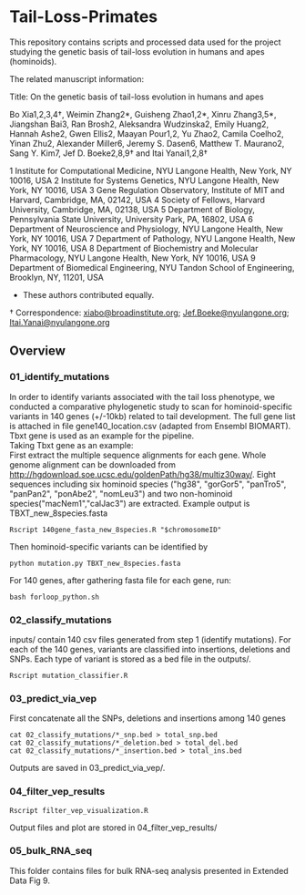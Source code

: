 # Tail-Loss-Primates
This repository contains scripts and processed data used for the project studying the genetic basis of tail-loss evolution in humans and apes (hominoids). 

The related manuscript information:  

Title: On the genetic basis of tail-loss evolution in humans and apes

Bo Xia1,2,3,4†, Weimin Zhang2*, Guisheng Zhao1,2*, Xinru Zhang3,5*, Jiangshan Bai3, Ran Brosh2, Aleksandra Wudzinska2, Emily Huang2, Hannah Ashe2, Gwen Ellis2, Maayan Pour1,2, Yu Zhao2, Camila Coelho2, Yinan Zhu2, Alexander Miller6, Jeremy S. Dasen6, Matthew T. Maurano2, Sang Y. Kim7, Jef D. Boeke2,8,9† and Itai Yanai1,2,8†

1 Institute for Computational Medicine, NYU Langone Health, New York, NY 10016, USA
2 Institute for Systems Genetics, NYU Langone Health, New York, NY 10016, USA
3 Gene Regulation Observatory, Institute of MIT and Harvard, Cambridge, MA, 02142, USA
4 Society of Fellows, Harvard University, Cambridge, MA, 02138, USA
5 Department of Biology, Pennsylvania State University, University Park, PA, 16802, USA
6 Department of Neuroscience and Physiology, NYU Langone Health, New York, NY 10016, USA
7 Department of Pathology, NYU Langone Health, New York, NY 10016, USA
8 Department of Biochemistry and Molecular Pharmacology, NYU Langone Health, New York, NY 10016, USA
9 Department of Biomedical Engineering, NYU Tandon School of Engineering, Brooklyn,
NY, 11201, USA
* These authors contributed equally.

† Correspondence: xiabo@broadinstitute.org; Jef.Boeke@nyulangone.org; Itai.Yanai@nyulangone.org


## Overview
### 01_identify_mutations
In order to identify variants associated with the tail loss phenotype, we conducted a comparative phylogenetic study to scan for hominoid-specific variants in 140 genes (+/-10kb) related to tail development. The full gene list is attached in file gene140_location.csv (adapted from Ensembl BIOMART). Tbxt gene is used as an example for the pipeline.  
Taking Tbxt gene as an example:  
First extract the multiple sequence alignments for each gene. Whole genome alignment can be downloaded from http://hgdownload.soe.ucsc.edu/goldenPath/hg38/multiz30way/. Eight sequences including six hominoid species ("hg38", "gorGor5", "panTro5", "panPan2", "ponAbe2", "nomLeu3") and  two non-hominoid species("macNem1","calJac3") are extracted. Example output is TBXT_new_8species.fasta
```
Rscript 140gene_fasta_new_8species.R "$chromosomeID"  
```
Then hominoid-specific variants can be identified by
```
python mutation.py TBXT_new_8species.fasta   
```
For 140 genes, after gathering fasta file for each gene, run:  
```
bash forloop_python.sh
```
### 02_classify_mutations
inputs/ contain 140 csv files generated from step 1 (identify mutations). For each of the 140 genes, variants are classified into insertions, deletions and SNPs. Each type of variant is stored as a bed file in the outputs/. 
```
Rscript mutation_classifier.R
```
### 03_predict_via_vep
First concatenate all the SNPs, deletions and insertions among 140 genes
```
cat 02_classify_mutations/*_snp.bed > total_snp.bed  
cat 02_classify_mutations/*_deletion.bed > total_del.bed  
cat 02_classify_mutations/*_insertion.bed > total_ins.bed
```
Outputs are saved in  03_predict_via_vep/.
### 04_filter_vep_results
```
Rscript filter_vep_visualization.R
```
Output files and plot are stored in 04_filter_vep_results/

### 05_bulk_RNA_seq
This folder contains files for bulk RNA-seq analysis presented in Extended Data Fig 9. 



